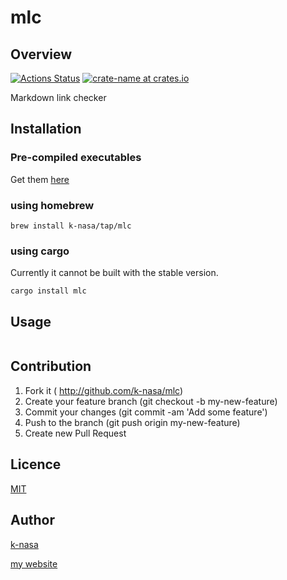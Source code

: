 # mlc

## Overview

[![Actions Status](https://github.com/k-nasa/mlc/workflows/CI/badge.svg)](https://github.com/k-nasa/mlc/actions)
[![crate-name at crates.io](https://img.shields.io/crates/v/mlc.svg)](https://crates.io/crates/mlc)

Markdown link checker

## Installation

### Pre-compiled executables

Get them [here](https://github.com/k-nasa/mlc/releases)

### using homebrew

```
brew install k-nasa/tap/mlc
```

### using cargo

Currently it cannot be built with the stable version.

```
cargo install mlc
```
## Usage

```console
```

## Contribution

1. Fork it ( http://github.com/k-nasa/mlc)
2. Create your feature branch (git checkout -b my-new-feature)
3. Commit your changes (git commit -am 'Add some feature')
4. Push to the branch (git push origin my-new-feature)
5. Create new Pull Request

## Licence

[MIT](https://github.com/k-nasa/mlc/blob/master/LICENCE)

## Author

[k-nasa](https://github.com/k-nasa)

[my website](https://k-nasa.me)
